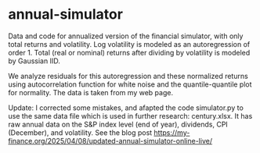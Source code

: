 # annual-simulator
Data and code for annualized version of the financial simulator, with only total returns and volatility. Log volatility is modeled as an autoregression of order 1. Total (real or nominal) returns after dividing by volatility is modeled by Gaussian IID. 

We analyze residuals for this autoregression and these normalized returns using autocorrelation function for white noise and the quantile-quantile plot for normality. The data is taken from my web page. 

Update: I corrected some mistakes, and afapted the code simulator.py to use the same data file which is used in further research: century.xlsx. It has raw annual data on the S&P index level (end of year), dividends, CPI (December), and volatility. See the blog post https://my-finance.org/2025/04/08/updated-annual-simulator-online-live/
